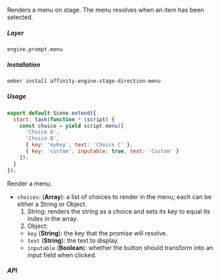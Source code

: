 Renders a menu on stage. The menu resolves when an item has been selected.

##### Layer

`engine.prompt.menu`

##### Installation

```bash
ember install affinity-engine-stage-direction-menu
```

##### Usage

```js
export default Scene.extend({
  start: task(function * (script) {
    const choice = yield script.menu([
      'Choice A',
      'Choice B',
      { key: 'myKey', text: 'Choice C' },
      { key: 'custom', inputable: true, text: 'Custom' }
    ]);
  }
});
```

Render a menu.

* `choices`: (**Array**): a list of choices to render in the menu; each can be either a String or Object.
  1. String: renders the string as a choice and sets its key to equal its index in the array.
  2. Object:
    * `key` (**String**): the key that the promise will resolve.
    * `text` (**String**): the text to display.
    * `inputable` (**Boolean**): whether the button should transform into an input field when clicked.

##### API

